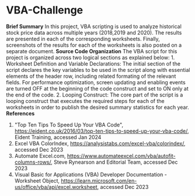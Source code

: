 # VBA-Challenge
 **Brief Summary**
 In this project, VBA scripting is used to analyze historical stock price data across multiple years (2018,2019 and 2020). The results are presented in each of the corresponding worksheets. Finally, screenshots of the results for each of the worksheets is also posted on a separate document. 
 **Source Code Organization**
 The VBA script for this project is organized across two logical sections as explained below:
    1. Worksheet Definition and Variable Declarations: The initial section of the script declares the key variables to be used in the script along with essential elements of the header row, including related formating of the relevant fields. For performance optimization, screen updating and enabling events are turned OFF at the beginning of the code construct and set to ON only at the end of the code. 
    2. Looping Construct: The core part of the script is a looping construct that executes the required steps for each of the worksheets in order to publish the desired summary statistics for each year. 
**References**
1. "Top Ten Tips To Speed Up Your VBA Code", https://eident.co.uk/2016/03/top-ten-tips-to-speed-up-your-vba-code/, Eident Training, accessed Jan 2024
2. Excel VBA ColorIndex, https://analysistabs.com/excel-vba/colorindex/, accessed Dec 2023
3. Automate Excel.com, https://www.automateexcel.com/vba/autofit-columns-rows/, Steve Rynearson and Editorial Team, accessed Dec 2023
4. Visual Basic for Applications (VBA) Developer Documentation - Worksheet Object, https://learn.microsoft.com/en-us/office/vba/api/excel.worksheet, accessed Dec 2023